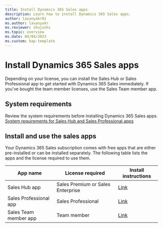 ```yaml
---
title: Install Dynamics 365 Sales apps
description: Learn how to install Dynamics 365 Sales apps.
author: lavanyakr01
ms.author: lavanyakr
ms.reviewer: shujoshi
ms.topic: overview 
ms.date: 04/04/2023
ms.custom: bap-template
---
```


# Install Dynamics 365 Sales apps

Depending on your license, you can install the Sales Hub or Sales Professional app to get started with Dynamics 365 Sales immediately. If you've bought the team member licenses, use the Sales Team member app.  

## System requirements

Review the system requirements before installing Dynamics 365 Sales apps. [System requirements for Sales Hub and Sales Professional apps](system-requirements-for-sales-apps.md)

## Install and use the sales apps

Your Dynamics 365 Sales subscription comes with free apps that are either pre-installed or can be installed separately. The following table lists the apps and the license required to use them.  

|App name  |License required  |Install instructions  |
|---------|---------|---------|
|Sales Hub app    |Sales Premium or Sales Enterprise         | [Link](intro-saleshub.md)        |
|Sales Professional app     |Sales Professional         | [Link](provision-sales-professional-instance.md)        |
|Sales Team member app     |  Team member       |[Link](sales-team-member.md)         |


